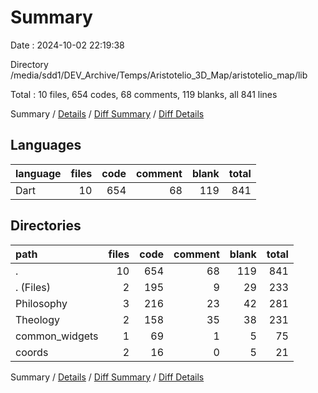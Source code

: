 # Summary

Date : 2024-10-02 22:19:38

Directory /media/sdd1/DEV_Archive/Temps/Aristotelio_3D_Map/aristotelio_map/lib

Total : 10 files,  654 codes, 68 comments, 119 blanks, all 841 lines

Summary / [Details](details.md) / [Diff Summary](diff.md) / [Diff Details](diff-details.md)

## Languages
| language | files | code | comment | blank | total |
| :--- | ---: | ---: | ---: | ---: | ---: |
| Dart | 10 | 654 | 68 | 119 | 841 |

## Directories
| path | files | code | comment | blank | total |
| :--- | ---: | ---: | ---: | ---: | ---: |
| . | 10 | 654 | 68 | 119 | 841 |
| . (Files) | 2 | 195 | 9 | 29 | 233 |
| Philosophy | 3 | 216 | 23 | 42 | 281 |
| Theology | 2 | 158 | 35 | 38 | 231 |
| common_widgets | 1 | 69 | 1 | 5 | 75 |
| coords | 2 | 16 | 0 | 5 | 21 |

Summary / [Details](details.md) / [Diff Summary](diff.md) / [Diff Details](diff-details.md)